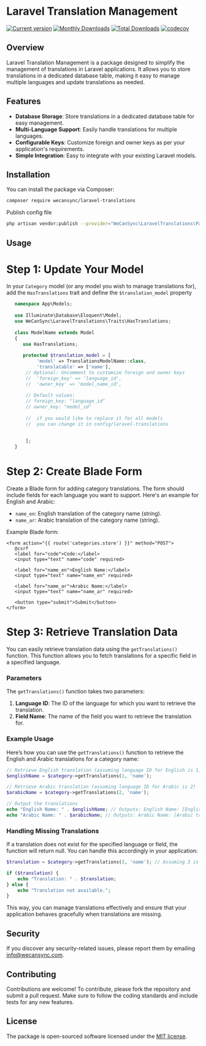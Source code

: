 # Laravel Translation Management
[![Current version](https://img.shields.io/packagist/v/wecansync/laravel-translations.svg?logo=composer)](https://packagist.org/packages/wecansync/laravel-translations)
[![Monthly Downloads](https://img.shields.io/packagist/dm/wecansync/laravel-translations.svg)](https://packagist.org/packages/wecansync/laravel-translations/stats)
[![Total Downloads](https://img.shields.io/packagist/dt/wecansync/laravel-translations.svg)](https://packagist.org/packages/wecansync/laravel-translations/stats)
[![codecov](https://codecov.io/gh/wecansync/laravel-translations/branch/main/graph/badge.svg)](https://codecov.io/gh/wecansync/laravel-translations)

## Overview

Laravel Translation Management is a package designed to simplify the management of translations in Laravel applications. It allows you to store translations in a dedicated database table, making it easy to manage multiple languages and update translations as needed.


## Features
- **Database Storage**: Store translations in a dedicated database table for easy management.
- **Multi-Language Support**: Easily handle translations for multiple languages.
- **Configurable Keys**: Customize foreign and owner keys as per your application's requirements.
- **Simple Integration**: Easy to integrate with your existing Laravel models.


## Installation
You can install the package via Composer:

```bash
composer require wecansync/laravel-translations
```

Publish config file
```bash
php artisan vendor:publish --provider="WeCanSync\LaravelTranslations\PackageServiceProvider"
```


## Usage

# Step 1: Update Your Model 
In your `Category` model (or any model you wish to manage translations for), add the `HasTranslations` trait and define the `$translation_model` property

 ```php
    namespace App\Models;
    
    use Illuminate\Database\Eloquent\Model;
    use WeCanSync\LaravelTranslations\Traits\HasTranslations;
    
    class ModelName extends Model
    {
       use HasTranslations;
   
       protected $translation_model = [
            'model' => TranslationsModelName::class,
            'translatable' => ['name'],
        // Optional: Uncomment to customize foreign and owner keys
        //  'foreign_key' => 'language_id', 
        //  'owner_key' => 'model_name_id',
       
        // Default values:
        // foreign_key: "language_id"
        // owner_key: "model_id"
       
        //  if you would like to replace it for all models
        //  you can change it in config/laravel-translations
       
    
        ]; 
    }
 ```
# Step 2: Create Blade Form

Create a Blade form for adding category translations. The form should include fields for each language you want to support. Here's an example for English and Arabic:

- `name_en`: English translation of the category name (string).
- `name_ar`: Arabic translation of the category name (string).

Example Blade form:

```blade
<form action="{{ route('categories.store') }}" method="POST">
   @csrf
   <label for="code">Code:</label>
   <input type="text" name="code" required>
   
   <label for="name_en">English Name:</label>
   <input type="text" name="name_en" required>
   
   <label for="name_ar">Arabic Name:</label>
   <input type="text" name="name_ar" required>
   
   <button type="submit">Submit</button>
</form>
```

# Step 3: Retrieve Translation Data
You can easily retrieve translation data using the `getTranslations()` function. This function allows you to fetch translations for a specific field in a specified language.

### Parameters
The `getTranslations()` function takes two parameters:
1. **Language ID**: The ID of the language for which you want to retrieve the translation.
2. **Field Name**: The name of the field you want to retrieve the translation for.


### Example Usage
Here’s how you can use the `getTranslations()` function to retrieve the English and Arabic translations for a category name:

```php
// Retrieve English translation (assuming language ID for English is 1)
$englishName = $category->getTranslations(1, 'name');

// Retrieve Arabic translation (assuming language ID for Arabic is 2)
$arabicName = $category->getTranslations(2, 'name');

// Output the translations
echo "English Name: " . $englishName; // Outputs: English Name: [English translation]
echo "Arabic Name: " . $arabicName; // Outputs: Arabic Name: [Arabic translation]
```

### Handling Missing Translations
If a translation does not exist for the specified language or field, the function will return null. You can handle this accordingly in your application:

```php
$translation = $category->getTranslations(3, 'name'); // Assuming 3 is the language ID for a non-existent language

if ($translation) {
    echo "Translation: " . $translation;
} else {
    echo "Translation not available.";
}
```
This way, you can manage translations effectively and ensure that your application behaves gracefully when translations are missing.

## Security
If you discover any security-related issues, please report them by emailing info@wecansync.com.

## Contributing
Contributions are welcome! To contribute, please fork the repository and submit a pull request. Make sure to follow the coding standards and include tests for any new features.

## License
The package is open-sourced software licensed under the [MIT license](https://opensource.org/licenses/MIT).
